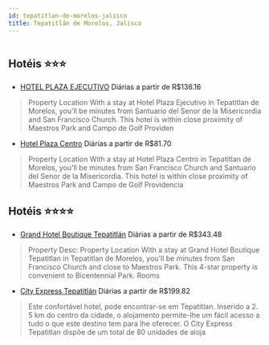 ```yaml
---
id: tepatitlan-de-morelos-jalisco
title: Tepatitlán de Morelos, Jalisco
---
```


<center><img src="http://www.hotelresb2b.com/images/hoteles/697415_foto_1.jpg" alt="" /></center>


## Hotéis ⭐️⭐️⭐️

-    [HOTEL PLAZA EJECUTIVO](https://www.hurb.com/aud/https://www.hurb.com/hoteis/tepatitlan-de-morelos/hotel-plaza-ejecutivo-JNP-JP760217?cmp=18055) Diárias a partir de R$136.16
   > Property Location With a stay at Hotel Plaza Ejecutivo in Tepatitlan de Morelos, you&apos;ll be minutes from Santuario del Senor de la Misericordia and San Francisco Church.  This hotel is within close proximity of Maestros Park and Campo de Golf Providen
-    [Hotel Plaza Centro](https://www.hurb.com/aud/https://www.hurb.com/hoteis/tepatitlan-de-morelos/hotel-plaza-centro-JNP-JP293351?cmp=18055) Diárias a partir de R$81.70
   > Property Location With a stay at Hotel Plaza Centro in Tepatitlan de Morelos, you&apos;ll be minutes from San Francisco Church and Santuario del Senor de la Misericordia.  This hotel is within close proximity of Maestros Park and Campo de Golf Providencia

## Hotéis ⭐️⭐️⭐️⭐️

-    [Grand Hotel Boutique Tepatitlán](https://www.hurb.com/aud/https://www.hurb.com/hoteis/tepatitlan-de-morelos/grand-hotel-boutique-tepatitlan-JNP-JP925718?cmp=18055) Diárias a partir de R$343.48
   > Property Desc:    Property Location   With a stay at Grand Hotel Boutique Tepatitlan in Tepatitlan de Morelos, you&apos;ll be minutes from San Francisco Church and close to Maestros Park. This 4-star property is convenient to Bicentennial Park.   Rooms   
-    [City Express Tepatitlán](https://www.hurb.com/aud/https://www.hurb.com/hoteis/tepatitlan-de-morelos/city-express-tepatitlan-JNP-JP819661?cmp=18055) Diárias a partir de R$199.82
   > Este confortável hotel, pode encontrar-se em Tepatitlan. Inserido a 2. 5 km do centro da cidade, o alojamento permite-lhe um fácil acesso a tudo o que este destino tem para lhe oferecer. O City Express Tepatitlan dispõe de um total de 80 unidades de aloja
